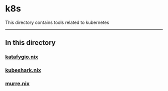 # k8s

This directory contains tools related to kubernetes

---

## In this directory

### [katafygio.nix](./katafygio.nix)

### [kubeshark.nix](./kubeshark.nix)

### [murre.nix](./murre.nix)
